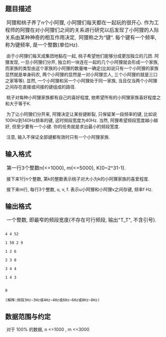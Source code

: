 ## 题目描述

<p><span style="font-size: medium"> 阿狸和桃子养了n个小阿狸, 小阿狸们每天都在一起玩的很开心. 作为工程师的阿狸在对小阿狸们之间的关系进行研究以后发现了小阿狸的人际关系由某种神奇的相互作用决定,  阿狸称之为“键”. 每个键有一个频率, 称为键频率, 是一个整数(单位Hz).<br>
    由于小阿狸们每天成集团地黏在一起, 桃子希望他们能够分成更加独立的几团. 阿狸发现, 一旦小阿狸们分开, 独立的一块连在一起的几个小阿狸就会形成一个家族, 而家族的类型由这个家族的小阿狸的数量唯一确定(比如说只有一个小阿狸的家族显然就是单身码农, 两个小阿狸的显然是一对小阿狸恋人, 三个小阿狸的就是三口之家等等). 显然, 一个小阿狸和另一个小阿狸处于同一家族, 当且仅当两个小阿狸之间存在直接或间接的键组成的路径.<br>
    桃子对每种小阿狸家族都有自己的喜好程度, 她希望所有的小阿狸家族喜好程度之和大于等于K.<br>
    为了让小阿狸们分开来, 阿狸决定让某些键断裂, 只保留某一段频率的键, 比如说100Hz到140Hz频率的键, 这时频段宽度为40Hz. 当然, 阿狸希望频段宽度越小越好, 但至少要有一个小键. 你的任务就是求出最小的频段宽度.<br>
    注意, 输入不保证全部键都有效时只有一个小阿狸家族.</span></p>
<p></p>

## 输入格式

<p><span style="font-size: medium"> 第一行3个整数n(<=1000), m(<=5000), K(0~2^31-1).<br>
    接下来1行n个整数, 第k的整数表示桃子对大小为k的小阿狸家族的喜爱程度.<br>
    接下来m行, 每行3个整数, u, v, f. 表示u小阿狸和小阿狸v之间存键, 频率f Hz.</span></p>
<p></p>

## 输出格式

<p><span style="font-size: medium"> 一个整数, 即最窄的频段宽度(不存在可行频段, 输出"T_T", 不含引号).</span></p>
<p></p>

```input1
4 4 52
1 50 2 9
1 2 6
2 3 8
3 4 4
1 4 3
```
```output1
0
(解释:频段3Hz~3Hz或4Hz~4Hz或6Hz~6Hz或8Hz~8Hz)
```
## 数据范围与约定

<p> 对于 100% 的数据, n <=1000 , m <=3000<br><br></p>


